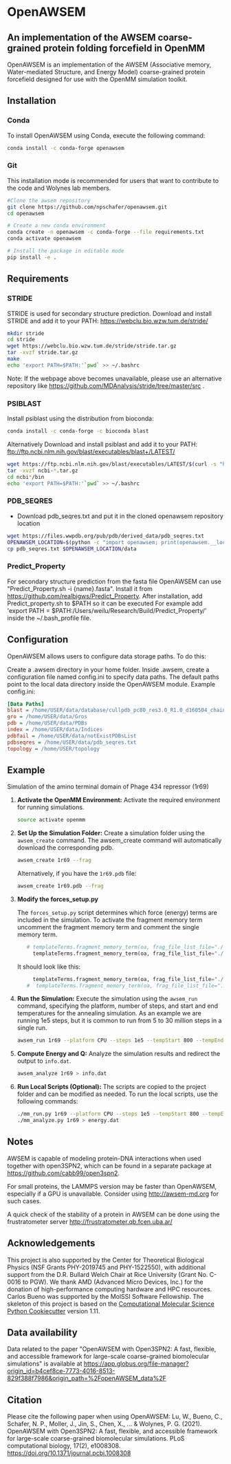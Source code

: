 # OpenAWSEM
## An implementation of the AWSEM coarse-grained protein folding forcefield in OpenMM



OpenAWSEM is an implementation of the AWSEM (Associative memory, Water-mediated Structure, and Energy Model) coarse-grained protein forcefield designed for use with the OpenMM simulation toolkit.

## Installation

### Conda

To install OpenAWSEM using Conda, execute the following command:

```bash
conda install -c conda-forge openawsem
```

### Git

This installation mode is recommended for users that want to contribute to the code and Wolynes lab members.

```bash
#Clone the awsem repository
git clone https://github.com/npschafer/openawsem.git
cd openawsem

# Create a new conda environment
conda create -n openawsem -c conda-forge --file requirements.txt
conda activate openawsem

# Install the package in editable mode
pip install -e .
```

## Requirements

### STRIDE
STRIDE is used for secondary structure prediction. 
Download and install STRIDE and add it to your PATH:
https://webclu.bio.wzw.tum.de/stride/
```bash
mkdir stride
cd stride
wget https://webclu.bio.wzw.tum.de/stride/stride.tar.gz
tar -xvzf stride.tar.gz
make
echo 'export PATH=$PATH:'`pwd` >> ~/.bashrc
```

Note: If the webpage above becomes unavailable, please use an alternative repository like https://github.com/MDAnalysis/stride/tree/master/src .

### PSIBLAST    
Install psiblast using the distribution from bioconda:

```bash
conda install -c conda-forge -c bioconda blast
```

Alternatively Download and install psiblast and add it to your PATH: 
ftp://ftp.ncbi.nlm.nih.gov/blast/executables/blast+/LATEST/

```bash
wget https://ftp.ncbi.nlm.nih.gov/blast/executables/LATEST/$(curl -s "https://ftp.ncbi.nlm.nih.gov/blast/executables/LATEST/" | grep -o 'ncbi-blast-[0-9.]*+-x64-linux.tar.gz'| head -n 1)
tar -xvzf ncbi-*.tar.gz
cd ncbi*/bin
echo 'export PATH=$PATH:'`pwd` >> ~/.bashrc
```

### PDB_SEQRES
* Download pdb_seqres.txt and put it in the cloned openawsem repository location

```bash
wget https://files.wwpdb.org/pub/pdb/derived_data/pdb_seqres.txt
OPENAWSEM_LOCATION=$(python -c "import openawsem; print(openawsem.__location__)")
cp pdb_seqres.txt $OPENAWSEM_LOCATION/data
```

### Predict_Property

For secondary structure prediction from the fasta file OpenAWSEM can use "Predict_Property.sh -i {name}.fasta".
Install it from https://github.com/realbigws/Predict_Property.
After installation, add Predict_property.sh to $PATH so it can be executed
For example add 'export PATH = $PATH:/Users/weilu/Research/Build/Predict_Property/' inside the ~/.bash_profile file.

## Configuration
OpenAWSEM allows users to configure data storage paths. To do this:

Create a .awsem directory in your home folder.
Inside .awsem, create a configuration file named config.ini to specify data paths. 
The default paths point to the local data directory inside the OpenAWSEM module.
Example config.ini:

```ini
[Data Paths]
blast = /home/USER/data/database/cullpdb_pc80_res3.0_R1.0_d160504_chains29712
gro = /home/USER/data/Gros
pdb = /home/USER/data/PDBs
index = /home/USER/data/Indices
pdbfail = /home/USER/data/notExistPDBsList
pdbseqres = /home/USER/data/pdb_seqres.txt
topology = /home/USER/topology
```

## Example
Simulation of the amino terminal domain of Phage 434 repressor (1r69)

1. **Activate the OpenMM Environment:**
   Activate the required environment for running simulations.
   ```bash
   source activate openmm
   ```

2. **Set Up the Simulation Folder:**
   Create a simulation folder using the `awsem_create` command. The awsem_create command will automatically download the corresponding pdb.
   ```bash
   awsem_create 1r69 --frag
   ```
   Alternatively, if you have the `1r69.pdb` file:
   ```bash
   awsem_create 1r69.pdb --frag
   ```

3. **Modify the forces_setup.py**

   The `forces_setup.py` script determines which force (energy) terms are included in the simulation. 
   To activate the fragment memory term uncomment the fragment memory term and comment the single memory term.
   ```python
      # templateTerms.fragment_memory_term(oa, frag_file_list_file="./frags.mem", npy_frag_table="./frags.npy", UseSavedFragTable=True),
        templateTerms.fragment_memory_term(oa, frag_file_list_file="./single_frags.mem", npy_frag_table="./single_frags.npy", UseSavedFragTable=False),
   ```
   It should look like this:
   ```python
        templateTerms.fragment_memory_term(oa, frag_file_list_file="./frags.mem", npy_frag_table="./frags.npy", UseSavedFragTable=False),
      #  templateTerms.fragment_memory_term(oa, frag_file_list_file="./single_frags.mem", npy_frag_table="./single_frags.npy", UseSavedFragTable=False),
   ```
3. **Run the Simulation:**
   Execute the simulation using the `awsem_run` command, specifying the platform, number of steps, and start and end temperatures for the annealing simulation.
   As an example we are running 1e5 steps, but it is common to run from 5 to 30 million steps in a single run.
   
   ```bash
   awsem_run 1r69 --platform CPU --steps 1e5 --tempStart 800 --tempEnd 200 -f forces_setup.py
   ```

4. **Compute Energy and Q:**
   Analyze the simulation results and redirect the output to `info.dat`.
   ```bash
   awsem_analyze 1r69 > info.dat
   ```

5. **Run Local Scripts (Optional):**
   The scripts are copied to the project folder and can be modified as needed. To run the local scripts, use the following commands:
   ```bash
   ./mm_run.py 1r69 --platform CPU --steps 1e5 --tempStart 800 --tempEnd 200 -f forces_setup.py
   ./mm_analyze.py 1r69 > energy.dat
   ```

## Notes
AWSEM is capable of modeling protein-DNA interactions when used together with open3SPN2, which can be found in a separate package at https://github.com/cabb99/open3spn2.

For small proteins, the LAMMPS version may be faster than OpenAWSEM, especially if a GPU is unavailable. Consider using http://awsem-md.org for such cases.

A quick check of the stability of a protein in AWSEM can be done using the frustratometer server http://frustratometer.qb.fcen.uba.ar/

## Acknowledgements
This project is also supported by the Center for Theoretical Biological Physics (NSF Grants PHY-2019745 and PHY-1522550), with additional support from the D.R. Bullard Welch Chair at Rice University (Grant No. C-0016 to PGW).  We thank AMD (Advanced Micro Devices, Inc.) for the donation of high-performance computing hardware and HPC resources.  Carlos Bueno was supported by the MolSSI Software Fellowship. The skeleton of this project is based on the [Computational Molecular Science Python Cookiecutter](https://github.com/molssi/cookiecutter-cms) version 1.11.


## Data availability
Data related to the paper "OpenAWSEM with Open3SPN2: A fast, flexible, and accessible framework for large-scale coarse-grained biomolecular simulations" is available at https://app.globus.org/file-manager?origin_id=b4cef8ce-7773-4016-8513-829f388f7986&origin_path=%2FopenAWSEM_data%2F

## Citation
Please cite the following paper when using OpenAWSEM:
Lu, W., Bueno, C., Schafer, N. P., Moller, J., Jin, S., Chen, X., ... & Wolynes, P. G. (2021). OpenAWSEM with Open3SPN2: A fast, flexible, and accessible framework for large-scale coarse-grained biomolecular simulations. PLoS computational biology, 17(2), e1008308. https://doi.org/10.1371/journal.pcbi.1008308